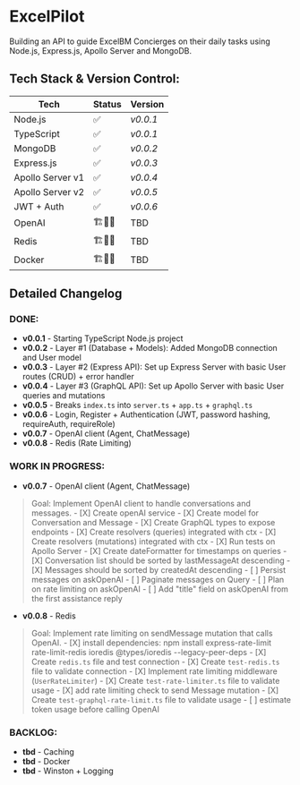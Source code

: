 # ExcelPilot

Building an API to guide ExcelBM Concierges on their daily tasks using Node.js, Express.js, Apollo Server and MongoDB.

## Tech Stack & Version Control:
| Tech | Status | Version |
| --- | --- | --- |
| Node.js | ✅ | _v0.0.1_ |
| TypeScript | ✅ | _v0.0.1_ |
| MongoDB | ✅ | _v0.0.2_ |
| Express.js | ✅ | _v0.0.3_ |
| Apollo Server v1 | ✅ | _v0.0.4_ |
| Apollo Server v2 | ✅ | _v0.0.5_ |
| JWT + Auth | ✅ | _v0.0.6_ |
| OpenAI | 🏗️🧱🔨 | TBD |
| Redis | 🏗️🧱🔨 | TBD |
| Docker | 🏗️🧱🔨 | TBD |

## **Detailed Changelog** 

### **DONE**:
- **v0.0.1** - Starting TypeScript Node.js project
- **v0.0.2** - Layer #1 (Database + Models): Added MongoDB connection and User model
- **v0.0.3** - Layer #2 (Express API): Set up Express Server with basic User routes (CRUD) + error handler
- **v0.0.4** - Layer #3 (GraphQL API): Set up Apollo Server with basic User queries and mutations
- **v0.0.5** - Breaks `index.ts` into `server.ts` + `app.ts` + `graphql.ts`
- **v0.0.6** - Login, Register + Authentication (JWT, password hashing, requireAuth, requireRole)
- **v0.0.7** - OpenAI client (Agent, ChatMessage)
- **v0.0.8** - Redis (Rate Limiting)

### **WORK IN PROGRESS**:
- **v0.0.7** - OpenAI client (Agent, ChatMessage)
> Goal: Implement OpenAI client to handle conversations and messages.
    - [X] Create openAI service
    - [X] Create model for Conversation and Message
    - [X] Create GraphQL types to expose endpoints
    - [X] Create resolvers (queries) integrated with ctx
    - [X] Create resolvers (mutations) integrated with ctx
    - [X] Run tests on Apollo Server
    - [X] Create dateFormatter for timestamps on queries
    - [X] Conversation list should be sorted by lastMessageAt descending
    - [X] Messages should be sorted by createdAt descending
    - [ ] Persist messages on askOpenAI
    - [ ] Paginate messages on Query
    - [ ] Plan on rate limiting on askOpenAI
    - [ ] Add "title" field on askOpenAI from the first assistance reply

- **v0.0.8** - Redis
> Goal: Implement rate limiting on sendMessage mutation that calls OpenAI.
    - [X] install dependencies: npm install express-rate-limit rate-limit-redis ioredis @types/ioredis --legacy-peer-deps
    - [X] Create `redis.ts` file and test connection
    - [X] Create `test-redis.ts` file to validate connection
    - [X] Implement rate limiting middleware (`UserRateLimiter`)
    - [X] Create `test-rate-limiter.ts` file to validate usage
    - [X] add rate limiting check to send Message mutation
    - [X] Create `test-graphql-rate-limit.ts` file to validate usage
    - [ ] estimate token usage before calling OpenAI

### **BACKLOG**:
- **tbd** - Caching
- **tbd** - Docker
- **tbd** - Winston + Logging

